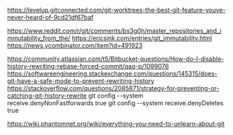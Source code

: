 https://levelup.gitconnected.com/git-worktrees-the-best-git-feature-youve-never-heard-of-9cd21df67baf

https://www.reddit.com/r/git/comments/bs3g0h/master_repositories_and_immutability_from_the/
https://ericsink.com/entries/git_immutability.html
  https://news.ycombinator.com/item?id=491923

https://community.atlassian.com/t5/Bitbucket-questions/How-do-I-disable-history-rewriting-rebase-forced-commit/qaq-p/1099076
https://softwareengineering.stackexchange.com/questions/145315/does-git-have-a-safe-mode-to-prevent-rewriting-history
  https://stackoverflow.com/questions/2085871/strategy-for-preventing-or-catching-git-history-rewrite
   git config --system receive.denyNonFastforwards true
   git config --system receive.denyDeletes true

https://wiki.phantomnet.org/wiki/everything-you-need-to-unlearn-about-git